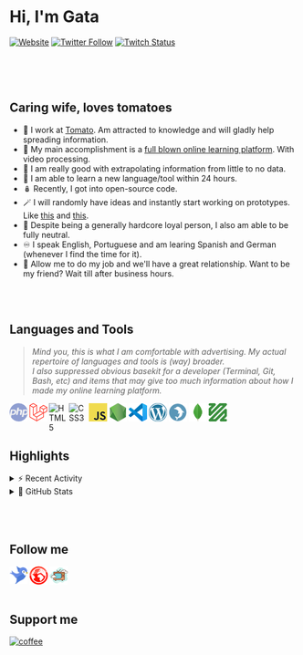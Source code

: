 # Hi, I'm Gata

[![Website](https://img.shields.io/website?label=wetomato.dev&style=for-the-badge&url=https%3A%2F%2Fwetomato.dev)][website]
[![Twitter Follow](https://img.shields.io/twitter/follow/gataquadrada?style=for-the-badge)][twitter]
[![Twitch Status](https://img.shields.io/twitch/status/gataquadrada?style=for-the-badge)][twitch]

<!-- [![Blog](https://img.shields.io/website?label=gata.gg&style=for-the-badge&url=https%3A%2F%2Fgata.gg)][website]
[![Discord](https://img.shields.io/discord/702545555523371040?label=DISCORD&style=for-the-badge)][discord]  -->
<br />
<br />
<br />

## Caring wife, loves tomatoes

-   🍅 I work at [Tomato][website]. Am attracted to knowledge and will gladly help spreading information.
-   💮 My main accomplishment is a [full blown online learning platform][website]. With video processing.
-   🎲 I am really good with extrapolating information from little to no data.
-   🧩 I am able to learn a new language/tool within 24 hours.
-   🪆 Recently, I got into open-source code.
-   🪄 I will randomly have ideas and instantly start working on prototypes. Like [this][github_spritetube] and [this][github_nightbot_commands].
-   🎩 Despite being a generally hardcore loyal person, I also am able to be fully neutral.
-   ♾️ I speak English, Portuguese and am learing Spanish and German (whenever I find the time for it).
-   🚧 Allow me to do my job and we'll have a great relationship. Want to be my friend? Wait till after business hours.

<br />
<br />

## Languages and Tools

> _Mind you, this is what I am comfortable with advertising. My actual repertoire of languages and tools is (way) broader._  
> _I also suppressed obvious basekit for a developer (Terminal, Git, Bash, etc) and items that may give too much information about how I made my online learning platform._

[<img src="icons/php.png" alt="PHP" title="PHP" height="32px" align="left" style="margin-right:3px" />][website]
[<img src="icons/laravel.png" alt="Laravel" title="Laravel" height="32px" align="left" style="margin-right:3px" />][website]
[<img alt="HTML5" width="32px" src="https://cdn.jsdelivr.net/gh/devicons/devicon/icons/html5/html5-original.svg" align="left" style="margin-right:3px" />][website]
[<img alt="CSS3" width="32px" src="https://cdn.jsdelivr.net/gh/devicons/devicon/icons/css3/css3-original.svg" align="left" style="margin-right:3px" />][website]
[<img src="icons/javascript.png" alt="Javascript" title="Javascript" height="32px" align="left" style="margin-right:3px" />][website]
[<img src="icons/nodejs.png" alt="NodeJS" title="NodeJS" height="32px" align="left" style="margin-right:3px" />][website]
[<img src="icons/vscode.png" alt="VSCode" title="VSCode" height="32px" align="left" style="margin-right:3px" />][website]
[<img src="icons/wordpress.png" alt="Wordpress" title="Wordpress" height="32px" align="left" style="margin-right:3px" />][website]
[<img src="icons/mysql.png" alt="MySQL" title="MySQL" height="32px" align="left" style="margin-right:3px" />][website]
[<img src="icons/mongodb.png" alt="MongoDB" title="MongoDB" height="32px" align="left" style="margin-right:3px" />][website]
[<img src="icons/ffmpeg.png" alt="FFmpeg" title="FFmpeg" height="32px" align="left" style="margin-right:3px" />][website]
<br />
<br />
<br />

## Highlights

<details>
  <summary>⚡ Recent Activity</summary>
  
  1. 👩🏼‍💻 New Repo [Better Gatry](https://github.com/Gataquadrada/better-gatry).
  2. 🚑 Fixed typo on [jQuery-Bootstrap-Reorder][github_jquery_reorder].
  3. 👩🏼‍💻 New Repo [jQuery-Bootstrap-Reorder][github_jquery_reorder].
  4. 🚑 Updated [jQuery-Bootstrap-Autocomplete][github_jquery_autofill] with new options.
  5. 👩🏼‍💻 New Repo [jQuery-Bootstrap-Autocomplete][github_jquery_autofill].
</details>

<details>
  <summary>🔬 GitHub Stats</summary>
  
  <img alt="GitHub Stats" src="https://github-readme-stats.vercel.app/api?username=gataquadrada&show_icons=true&icon_color=FFE400&bg_color=09131B&theme=monokai&border_color=0c1a25" />
</details>
<br />
<br />
<br />

## Follow me

[<img src="icons/bird-blue.png" alt="Twitter@gataquadrada" title="Twitter@gataquadrada" width="32px" align="left" style="margin-right:3px" />][twitter]
[<img src="icons/globe-red.png" alt="wetomato.dev" title="wetomato.dev" width="32px" align="left" style="margin-right:3px" />][website]
[<img src="icons/tv.png" alt="Twitch@gataquadrada" title="Twitch@gataquadrada" width="32px" align="left" style="margin-right:3px" />][twitch]
<br />
<br />
<br />

## Support me

[![coffee](https://img.buymeacoffee.com/button-api/?text=Buy+me+a+coffee&emoji=&slug=gataquadrada&button_colour=FF5F5F&font_colour=ffffff&font_family=Lato&outline_colour=000000&coffee_colour=FFDD00)][coffee]

<!-- <br />
<br />

## Github stats

![Gata's github stats](https://github-readme-stats.vercel.app/api?username=gataquadrada&show_icons=true&theme=monokai&_=1)

<br />
<br /> -->

<!-- ## My favorite repos

[![READMAZE.md](https://github-readme-stats.vercel.app/api/pin/?username=gataquadrada&repo=spritetube&theme=dracula&_=1)](https://github.com/gataquadrada/spritetube)

[![READMAZE.md](https://github-readme-stats.vercel.app/api/pin/?username=gataquadrada&repo=nightbot-commands&theme=dracula&_=1)](https://github.com/gataquadrada/nightbot-commands) -->

[website]: https://wetomato.dev
[blog]: https://gata.gg
[twitter]: https://twitter.com/gataquadrada
[twitch]: https://twitch.tv/gataquadrada
[discord]: https://discord.gg/eYfSNQT
[coffee]: https://www.buymeacoffee.com/gataquadrada
[github_nightbot_commands]: https://github.com/gataquadrada/nightbot-commands
[github_jquery_autofill]: https://github.com/gataquadrada/jquery-bootstrap-autofill
[github_jquery_reorder]: https://github.com/gataquadrada/jquery-bootstrap-reorder
[github_spritetube]: https://github.com/gataquadrada/SpriteTube
